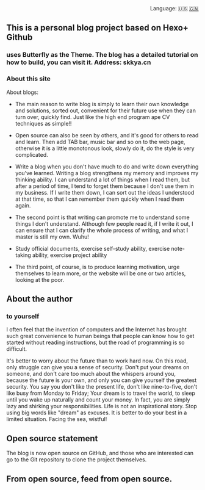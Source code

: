 <div align="right">
  Language:
  🇺🇸
  <a title="Chinese" href="/README_CN.md">🇨🇳</a>
</div>

## This is a personal blog project based on Hexo+ Github

### uses Butterfly as the Theme. The blog has a detailed tutorial on how to build, you can visit it. Address: skkya.cn


### About this site


About blogs:

* The main reason to write blog is simply to learn their own knowledge and solutions, sorted out, convenient for their future use when they can turn over, quickly find. Just like the high end program ape CV techniques as simple!!

* Open source can also be seen by others, and it's good for others to read and learn. Then add TAB bar, music bar and so on to the web page, otherwise it is a little monotonous look, slowly do it, do the style is very complicated.

* Write a blog when you don't have much to do and write down everything you've learned. Writing a blog strengthens my memory and improves my thinking ability. I can understand a lot of things when I read them, but after a period of time, I tend to forget them because I don't use them in my business. If I write them down, I can sort out the ideas I understood at that time, so that I can remember them quickly when I read them again.

* The second point is that writing can promote me to understand some things I don't understand. Although few people read it, if I write it out, I can ensure that I can clarify the whole process of writing, and what I master is still my own. Wuhu!

* Study official documents, exercise self-study ability, exercise note-taking ability, exercise project ability

* The third point, of course, is to produce learning motivation, urge themselves to learn more, or the website will be one or two articles, looking at the poor.


## About the author


### to yourself


I often feel that the invention of computers and the Internet has brought such great convenience to human beings that people can know how to get started without reading instructions, but the road of programming is so difficult.

It's better to worry about the future than to work hard now. On this road, only struggle can give you a sense of security. Don't put your dreams on someone, and don't care too much about the whispers around you, because the future is your own, and only you can give yourself the greatest security. You say you don't like the present life, don't like nine-to-five, don't like busy from Monday to Friday; Your dream is to travel the world, to sleep until you wake up naturally and count your money. In fact, you are simply lazy and shirking your responsibilities. Life is not an inspirational story. Stop using big words like "dream" as excuses. It is better to do your best in a limited situation. Facing the sea, wistful!


## Open source statement

The blog is now open source on GitHub, and those who are interested can go to the Git repository to clone the project themselves.

## From open source, feed from open source.
